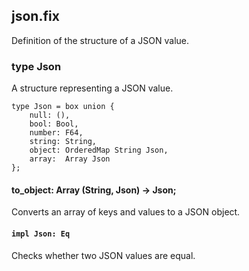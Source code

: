 ## json.fix

Definition of the structure of a JSON value.

### type Json

A structure representing a JSON value.

```
type Json = box union {
    null: (),
    bool: Bool,
    number: F64,
    string: String,
    object: OrderedMap String Json,
    array:  Array Json
};
```
#### to_object: Array (String, Json) -> Json;

Converts an array of keys and values to a JSON object.

#### `impl Json: Eq`

Checks whether two JSON values are equal.

